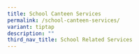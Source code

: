 ```yaml
---
title: School Canteen Services
permalink: /school-canteen-services/
variant: tiptap
description: ""
third_nav_title: School Related Services
---
```

